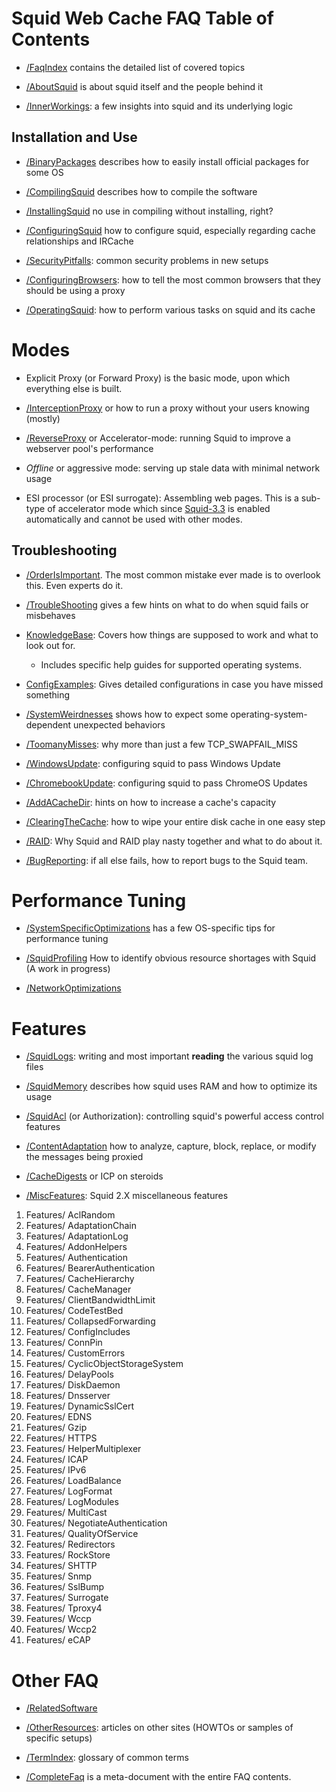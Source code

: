 # Squid Web Cache FAQ Table of Contents

  - [/FaqIndex](/SquidFaq/FaqIndex)
    contains the detailed list of covered topics

  - [/AboutSquid](/SquidFaq/AboutSquid)
    is about squid itself and the people behind it

  - [/InnerWorkings](/SquidFaq/InnerWorkings):
    a few insights into squid and its underlying logic

## Installation and Use

  - [/BinaryPackages](/SquidFaq/BinaryPackages)
    describes how to easily install official packages for some OS

  - [/CompilingSquid](/SquidFaq/CompilingSquid)
    describes how to compile the software

  - [/InstallingSquid](/SquidFaq/InstallingSquid)
    no use in compiling without installing, right?

  - [/ConfiguringSquid](/SquidFaq/ConfiguringSquid)
    how to configure squid, especially regarding cache relationships and
    IRCache

  - [/SecurityPitfalls](/SquidFaq/SecurityPitfalls):
    common security problems in new setups

  - [/ConfiguringBrowsers](/SquidFaq/ConfiguringBrowsers):
    how to tell the most common browsers that they should be using a
    proxy

  - [/OperatingSquid](/SquidFaq/OperatingSquid):
    how to perform various tasks on squid and its cache

# Modes

  - Explicit Proxy (or Forward Proxy) is the basic mode, upon which
    everything else is built.

  - [/InterceptionProxy](/SquidFaq/InterceptionProxy)
    or how to run a proxy without your users knowing (mostly)

  - [/ReverseProxy](/SquidFaq/ReverseProxy)
    or Accelerator-mode: running Squid to improve a webserver pool's
    performance

  - *Offline* or aggressive mode: serving up stale data with minimal
    network usage

  - ESI processor (or ESI surrogate): Assembling web pages. This is a
    sub-type of accelerator mode which since
    [Squid-3.3](/Releases/Squid-3.3)
    is enabled automatically and cannot be used with other modes.

## Troubleshooting

  - [/OrderIsImportant](/SquidFaq/OrderIsImportant).
    The most common mistake ever made is to overlook this. Even experts
    do it.

  - [/TroubleShooting](/SquidFaq/TroubleShooting)
    gives a few hints on what to do when squid fails or misbehaves

  - [KnowledgeBase](/KnowledgeBase):
    Covers how things are supposed to work and what to look out for.
    
      - Includes specific help guides for supported operating systems.

  - [ConfigExamples](/ConfigExamples):
    Gives detailed configurations in case you have missed something

  - [/SystemWeirdnesses](/SquidFaq/SystemWeirdnesses)
    shows how to expect some operating-system-dependent unexpected
    behaviors

  - [/ToomanyMisses](/SquidFaq/ToomanyMisses):
    why more than just a few TCP_SWAPFAIL_MISS

  - [/WindowsUpdate](/SquidFaq/WindowsUpdate):
    configuring squid to pass Windows Update

  - [/ChromebookUpdate](/SquidFaq/ChromebookUpdate):
    configuring squid to pass ChromeOS Updates

  - [/AddACacheDir](/SquidFaq/AddACacheDir):
    hints on how to increase a cache's capacity

  - [/ClearingTheCache](/SquidFaq/ClearingTheCache):
    how to wipe your entire disk cache in one easy step

  - [/RAID](/SquidFaq/RAID):
    Why Squid and RAID play nasty together and what to do about it.

  - [/BugReporting](/SquidFaq/BugReporting):
    if all else fails, how to report bugs to the Squid team.

# Performance Tuning

  - [/SystemSpecificOptimizations](/SquidFaq/SystemSpecificOptimizations)
    has a few OS-specific tips for performance tuning

  - [/SquidProfiling](/SquidFaq/SquidProfiling)
    How to identify obvious resource shortages with Squid (A work in
    progress)

  - [/NetworkOptimizations](/SquidFaq/NetworkOptimizations)

# Features

  - [/SquidLogs](/SquidFaq/SquidLogs):
    writing and most important **reading** the various squid log files

  - [/SquidMemory](/SquidFaq/SquidMemory)
    describes how squid uses RAM and how to optimize its usage

  - [/SquidAcl](/SquidFaq/SquidAcl)
    (or Authorization): controlling squid's powerful access control
    features

  - [/ContentAdaptation](/SquidFaq/ContentAdaptation)
    how to analyze, capture, block, replace, or modify the messages
    being proxied

  - [/CacheDigests](/SquidFaq/CacheDigests)
    or ICP on steroids

  - [/MiscFeatures](/SquidFaq/MiscFeatures):
    Squid 2.X miscellaneous features

<!-- end list -->

1.  Features/
    AclRandom
2.  Features/
    AdaptationChain
3.  Features/
    AdaptationLog
4.  Features/
    AddonHelpers
5.  Features/
    Authentication
6.  Features/
    BearerAuthentication
7.  Features/
    CacheHierarchy
8.  Features/
    CacheManager
9.  Features/
    ClientBandwidthLimit
10. Features/
    CodeTestBed
11. Features/
    CollapsedForwarding
12. Features/
    ConfigIncludes
13. Features/
    ConnPin
14. Features/
    CustomErrors
15. Features/
    CyclicObjectStorageSystem
16. Features/
    DelayPools
17. Features/
    DiskDaemon
18. Features/
    Dnsserver
19. Features/
    DynamicSslCert
20. Features/
    EDNS
21. Features/
    Gzip
22. Features/
    HTTPS
23. Features/
    HelperMultiplexer
24. Features/
    ICAP
25. Features/
    IPv6
26. Features/
    LoadBalance
27. Features/
    LogFormat
28. Features/
    LogModules
29. Features/
    MultiCast
30. Features/
    NegotiateAuthentication
31. Features/
    QualityOfService
32. Features/
    Redirectors
33. Features/
    RockStore
34. Features/
    SHTTP
35. Features/
    Snmp
36. Features/
    SslBump
37. Features/
    Surrogate
38. Features/
    Tproxy4
39. Features/
    Wccp
40. Features/
    Wccp2
41. Features/
    eCAP

# Other FAQ

  - [/RelatedSoftware](/SquidFaq/RelatedSoftware)

  - [/OtherResources](/SquidFaq/OtherResources):
    articles on other sites (HOWTOs or samples of specific setups)

  - [/TermIndex](/SquidFaq/TermIndex):
    glossary of common terms

  - [/CompleteFaq](/SquidFaq/CompleteFaq)
    is a meta-document with the entire FAQ contents.

